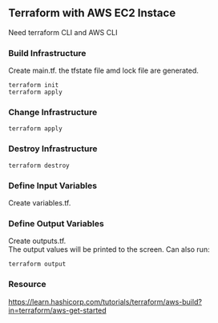 ## Terraform with AWS EC2 Instace
Need terraform CLI and AWS CLI
### Build Infrastructure
Create main.tf.  the tfstate file amd lock file are generated.
```
terraform init
terraform apply
```
### Change Infrastructure
```
terraform apply
```
### Destroy Infrastructure
```
terraform destroy
```
### Define Input Variables
Create variables.tf.
### Define Output Variables
Create outputs.tf.  
The output values will be printed to the screen. Can also run:
```
terraform output
```

### Resource
https://learn.hashicorp.com/tutorials/terraform/aws-build?in=terraform/aws-get-started
